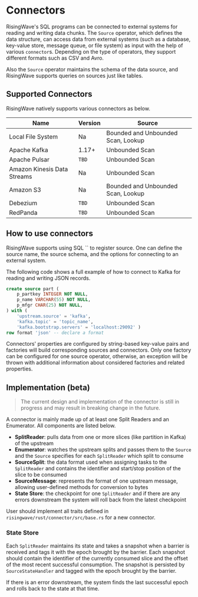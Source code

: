 # Connectors

RisingWave's SQL programs can be connected to external systems for reading and writing data chunks. The `Source` operator, which defines the data structure, can access data from external systems (such as a database, key-value store, message queue, or file system) as input with the help of various `connector`s. Depending on the type of operators, they support different formats such as CSV and Avro.

Also the `Source` operator maintains the schema of the data source, and RisingWave supports queries on sources just like tables.

## Supported Connectors

RisingWave natively supports various connectors as below.

|Name|Version|Source|
|---|---|---|
|Local File System|Na|Bounded and Unbounded Scan, Lookup|
|Apache Kafka|1.17+|Unbounded Scan|
|Apache Pulsar|`TBD`|Unbounded Scan|
|Amazon Kinesis Data Streams|Na|Unbounded Scan|
|Amazon S3|Na|Bounded and Unbounded Scan, Lookup|
|Debezium|`TBD`|Unbounded Scan|
|RedPanda|`TBD`|Unbounded Scan|

## How to use connectors

RisingWave supports using SQL `` to register source. One can define the source name, the source schema, and the options for connecting to an external system.

The following code shows a full example of how to connect to Kafka for reading and writing JSON records.

```SQL
create source part (
    p_partkey INTEGER NOT NULL,
    p_name VARCHAR(55) NOT NULL,
    p_mfgr CHAR(25) NOT NULL,
) with (
    'upstream.source' = 'kafka',
    'kafka.topic' = 'topic_name',
    'kafka.bootstrap.servers' = 'localhost:29092' )
row format 'json' -- declare a format
```

Connectors' properties are configured by string-based key-value pairs and factories will build corresponding sources and connectors. Only one factory can be configured for one source operator, otherwise, an exception will be thrown with additional information about considered factories and related properties.

## Implementation (beta)

> The current design and implementation of the connector is still in progress and may result in breaking change in the future.

A connector is mainly made up of at least one Split Readers and an Enumerator. All components are listed below.

* **SplitReader**: pulls data from one or more slices (like partition in Kafka) of the upstream
* **Enumerator**: watches the upstream splits and passes them to the `Source` and the `Source` specifies for each `SplitReader` which split to consume
* **SourceSplit**: the data format used when assigning tasks to the `SplitReader` and contains the identifier and start/stop position of the slice to be consumed
* **SourceMessage**: represents the format of one upstream message, allowing user-defined methods for conversion to bytes
* **State Store**: the checkpoint for one `SplitReader` and if there are any errors downstream the system will roll back from the latest checkpoint

User should implement all traits defined in `risingwave/rust/connector/src/base.rs` for a new connector.

### State Store

Each `SplitReader` maintains its state and takes a snapshot when a barrier is received and tags it with the epoch brought by the barrier. Each snapshot should contain the identifier of the currently consumed slice and the offset of the most recent successful consumption. The snapshot is persisted by `SourceStateHandler` and tagged with the epoch brought by the barrier.

If there is an error downstream, the system finds the last successful epoch and rolls back to the state at that time.

